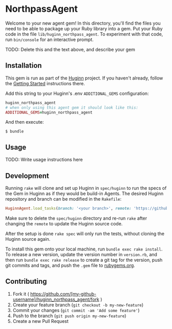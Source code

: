 # NorthpassAgent

Welcome to your new agent gem! In this directory, you'll find the files you need to be able to package up your Ruby library into a gem. Put your Ruby code in the file `lib/huginn_northpass_agent`. To experiment with that code, run `bin/console` for an interactive prompt.

TODO: Delete this and the text above, and describe your gem

## Installation

This gem is run as part of the [Huginn](https://github.com/huginn/huginn) project. If you haven't already, follow the [Getting Started](https://github.com/huginn/huginn#getting-started) instructions there.

Add this string to your Huginn's .env `ADDITIONAL_GEMS` configuration:

```ruby
huginn_northpass_agent
# when only using this agent gem it should look like this:
ADDITIONAL_GEMS=huginn_northpass_agent
```

And then execute:

    $ bundle

## Usage

TODO: Write usage instructions here

## Development

Running `rake` will clone and set up Huginn in `spec/huginn` to run the specs of the Gem in Huginn as if they would be build-in Agents. The desired Huginn repository and branch can be modified in the `Rakefile`:

```ruby
HuginnAgent.load_tasks(branch: '<your branch>', remote: 'https://github.com/<github user>/huginn.git')
```

Make sure to delete the `spec/huginn` directory and re-run `rake` after changing the `remote` to update the Huginn source code.

After the setup is done `rake spec` will only run the tests, without cloning the Huginn source again.

To install this gem onto your local machine, run `bundle exec rake install`. To release a new version, update the version number in `version.rb`, and then run `bundle exec rake release` to create a git tag for the version, push git commits and tags, and push the `.gem` file to [rubygems.org](https://rubygems.org).

## Contributing

1. Fork it ( https://github.com/[my-github-username]/huginn_northpass_agent/fork )
2. Create your feature branch (`git checkout -b my-new-feature`)
3. Commit your changes (`git commit -am 'Add some feature'`)
4. Push to the branch (`git push origin my-new-feature`)
5. Create a new Pull Request

